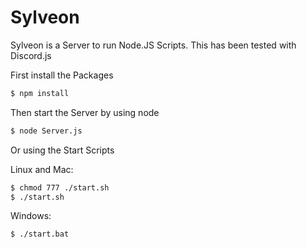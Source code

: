 # Sylveon
Sylveon is a Server to run Node.JS Scripts. This has been tested with Discord.js

First install the Packages

```bash
$ npm install
```

Then start the Server by using node

```bash
$ node Server.js
```

Or using the Start Scripts

Linux and Mac:
```bash
$ chmod 777 ./start.sh
$ ./start.sh
```

Windows:
```bash
$ ./start.bat
```